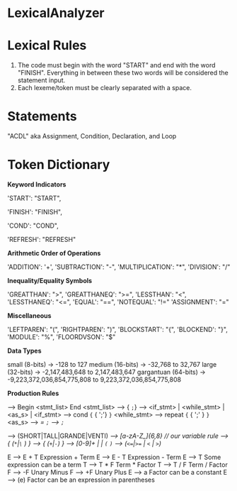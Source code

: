 # LexicalAnalyzer

# Lexical Rules

1) The code must begin with the word "START" and end with the word "FINISH". Everything in between these two words will be considered the statement input.
2) Each lexeme/token must be clearly separated with a space.

# Statements

"ACDL" aka Assignment, Condition, Declaration, and Loop

# Token Dictionary

**Keyword Indicators**

'START': "START",

'FINISH': "FINISH",

'COND': "COND",

'REFRESH': "REFRESH"

**Arithmetic Order of Operations**

'ADDITION': '+',
'SUBTRACTION': "-",
'MULTIPLICATION': "*",
'DIVISION': "/"

**Inequality/Equality Symbols**

'GREATTHAN': ">",
'GREATTHANEQ': ">=",
'LESSTHAN': "<",
'LESSTHANEQ': "<=",
'EQUAL': "==",
'NOTEQUAL': "!="
'ASSIGNMENT': "="

**Miscellaneous**

'LEFTPAREN': "(",
'RIGHTPAREN': ")",
'BLOCKSTART': "{",
'BLOCKEND': "}",
'MODULE': "%",
'FLOORDVSON': "$"

**Data Types**

small (8-bits) -> -128 to 127
medium (16-bits) -> -32,768 to 32,767
large (32-bits) -> -2,147,483,648 to 2,147,483,647
gargantuan (64-bits) -> -9,223,372,036,854,775,808 to 9,223,372,036,854,775,808

**Production Rules**

<Program> --> Begin <stmt_list> End
<stmt_list> --> {<stmt> `;`}
<stmt> --> <if_stmt> | <while_stmt> | <as_s>  | <declaration>
<if_stmt> --> cond <bool> `{` { <stmt> ';'} `}`
<while_stmt> --> repeat `{` <bool> { <stmt> ';' } `}`
<as_s> --> <var> = <expression> `;`
<declaration> --> <datatype> <var> `;`

<datatype> --> (SHORT|TALL|GRANDE|VENTI)
<var> -->  [a-zA-Z_]{6,8} // our variable rule
<expression> --> <term> { (`*`|`\` ) <term> }
<term> --> <term> { (`+`|`-`) <term> }
<factor> --> [0-9]+ | <var>  | `(` <expression> `)`
<bool> --> <expression> (`<=`|`>=` | `<` | `>`) <expression>

E --> E + T             Expression + Term
E --> E - T             Expression - Term
E --> T                 Some expression can be a term
T --> T * F             Term * Factor
T --> T / F             Term / Factor
F --> -F                Unary Minus
F --> +F                Unary Plus
E --> a                 Factor can be a constant
E --> (e)               Factor can be an expression in parentheses


